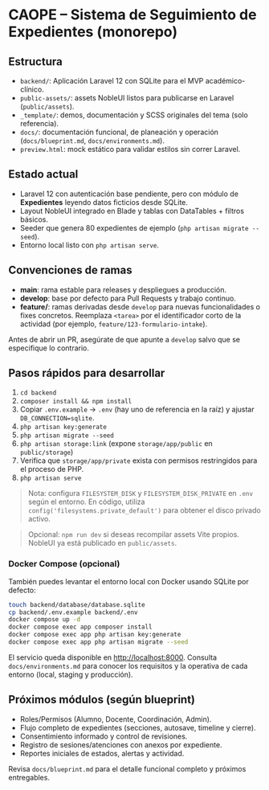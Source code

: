 # CAOPE – Sistema de Seguimiento de Expedientes (monorepo)

## Estructura
- `backend/`: Aplicación Laravel 12 con SQLite para el MVP académico-clínico.
- `public-assets/`: assets NobleUI listos para publicarse en Laravel (`public/assets`).
- `_template/`: demos, documentación y SCSS originales del tema (solo referencia).
- `docs/`: documentación funcional, de planeación y operación (`docs/blueprint.md`, `docs/environments.md`).
- `preview.html`: mock estático para validar estilos sin correr Laravel.

## Estado actual
- Laravel 12 con autenticación base pendiente, pero con módulo de **Expedientes** leyendo datos ficticios desde SQLite.
- Layout NobleUI integrado en Blade y tablas con DataTables + filtros básicos.
- Seeder que genera 80 expedientes de ejemplo (`php artisan migrate --seed`).
- Entorno local listo con `php artisan serve`.

## Convenciones de ramas
- **main**: rama estable para releases y despliegues a producción.
- **develop**: base por defecto para Pull Requests y trabajo continuo.
- **feature/<tarea>**: ramas derivadas desde `develop` para nuevas funcionalidades o fixes concretos. Reemplaza `<tarea>` por el identificador corto de la actividad (por ejemplo, `feature/123-formulario-intake`).

Antes de abrir un PR, asegúrate de que apunte a `develop` salvo que se especifique lo contrario.

## Pasos rápidos para desarrollar
1. `cd backend`
2. `composer install && npm install`
3. Copiar `.env.example` → `.env` (hay uno de referencia en la raíz) y ajustar `DB_CONNECTION=sqlite`.
4. `php artisan key:generate`
5. `php artisan migrate --seed`
6. `php artisan storage:link` (expone `storage/app/public` en `public/storage`)
7. Verifica que `storage/app/private` exista con permisos restringidos para el proceso de PHP.
8. `php artisan serve`

> Nota: configura `FILESYSTEM_DISK` y `FILESYSTEM_DISK_PRIVATE` en `.env` según el entorno. En código, utiliza `config('filesystems.private_default')` para obtener el disco privado activo.

> Opcional: `npm run dev` si deseas recompilar assets Vite propios. NobleUI ya está publicado en `public/assets`.

### Docker Compose (opcional)

También puedes levantar el entorno local con Docker usando SQLite por defecto:

```bash
touch backend/database/database.sqlite
cp backend/.env.example backend/.env
docker compose up -d
docker compose exec app composer install
docker compose exec app php artisan key:generate
docker compose exec app php artisan migrate --seed
```

El servicio queda disponible en <http://localhost:8000>. Consulta `docs/environments.md` para conocer los requisitos y la operativa de cada entorno (local, staging y producción).

## Próximos módulos (según blueprint)
- Roles/Permisos (Alumno, Docente, Coordinación, Admin).
- Flujo completo de expedientes (secciones, autosave, timeline y cierre).
- Consentimiento informado y control de revisiones.
- Registro de sesiones/atenciones con anexos por expediente.
- Reportes iniciales de estados, alertas y actividad.

Revisa `docs/blueprint.md` para el detalle funcional completo y próximos entregables.
